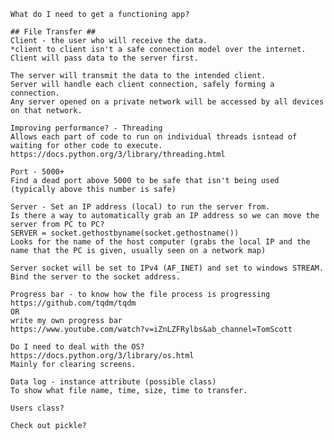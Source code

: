     What do I need to get a functioning app?

    ## File Transfer ##
    Client - the user who will receive the data. 
    *client to client isn't a safe connection model over the internet.
    Client will pass data to the server first. 

    The server will transmit the data to the intended client.
    Server will handle each client connection, safely forming a connection.
    Any server opened on a private network will be accessed by all devices on that network.

    Improving performance? - Threading
    Allows each part of code to run on individual threads isntead of waiting for other code to execute.
    https://docs.python.org/3/library/threading.html

    Port - 5000+
    Find a dead port above 5000 to be safe that isn't being used (typically above this number is safe)

    Server - Set an IP address (local) to run the server from.
    Is there a way to automatically grab an IP address so we can move the server from PC to PC?
    SERVER = socket.gethostbyname(socket.gethostname())
    Looks for the name of the host computer (grabs the local IP and the name that the PC is given, usually seen on a network map)

    Server socket will be set to IPv4 (AF_INET) and set to windows STREAM.
    Bind the server to the socket address.

    Progress bar - to know how the file process is progressing
    https://github.com/tqdm/tqdm
    OR
    write my own progress bar
    https://www.youtube.com/watch?v=iZnLZFRylbs&ab_channel=TomScott

    Do I need to deal with the OS?
    https://docs.python.org/3/library/os.html
    Mainly for clearing screens.

    Data log - instance attribute (possible class)
    To show what file name, time, size, time to transfer.

    Users class?

    Check out pickle?
